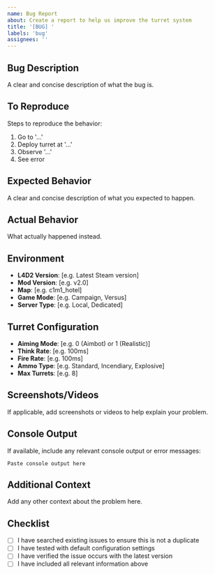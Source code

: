 ```yaml
---
name: Bug Report
about: Create a report to help us improve the turret system
title: '[BUG] '
labels: 'bug'
assignees: ''
---
```


## Bug Description
A clear and concise description of what the bug is.

## To Reproduce
Steps to reproduce the behavior:
1. Go to '...'
2. Deploy turret at '...'
3. Observe '...'
4. See error

## Expected Behavior
A clear and concise description of what you expected to happen.

## Actual Behavior
What actually happened instead.

## Environment
- **L4D2 Version**: [e.g. Latest Steam version]
- **Mod Version**: [e.g. v2.0]
- **Map**: [e.g. c1m1_hotel]
- **Game Mode**: [e.g. Campaign, Versus]
- **Server Type**: [e.g. Local, Dedicated]

## Turret Configuration
- **Aiming Mode**: [e.g. 0 (Aimbot) or 1 (Realistic)]
- **Think Rate**: [e.g. 100ms]
- **Fire Rate**: [e.g. 100ms]
- **Ammo Type**: [e.g. Standard, Incendiary, Explosive]
- **Max Turrets**: [e.g. 8]

## Screenshots/Videos
If applicable, add screenshots or videos to help explain your problem.

## Console Output
If available, include any relevant console output or error messages:
```
Paste console output here
```

## Additional Context
Add any other context about the problem here.

## Checklist
- [ ] I have searched existing issues to ensure this is not a duplicate
- [ ] I have tested with default configuration settings
- [ ] I have verified the issue occurs with the latest version
- [ ] I have included all relevant information above
